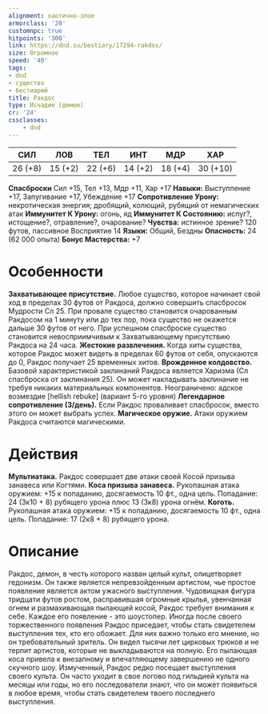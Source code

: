```yaml
---
alignment: хаотично-злое
armorclass: '20'
customnpc: true
hitpoints: '300'
link: https://dnd.su/bestiary/17294-rakdos/
size: Огромное
speed: '40'
tags:
- dnd
- существо
- бестиарий
title: Ракдос
type: Исчадие (демон)
cr: '24'
cssclasses:
    - dnd
---
```



| СИЛ | ЛОВ | ТЕЛ | ИНТ | МДР | ХАР |
|---|---|---|---|---|---|
| 26 (+8) | 15 (+2) | 22 (+6) | 14 (+2) | 18 (+4) | 30 (+10) |
**Спасброски** Сил +15, Тел +13, Мдр +11, Хар +17
**Навыки:** Выступление +17, Запугивание +17, Убеждение +17
**Сопротивление Урону:** некротическая энергия; дробящий, колющий, рубящий от немагических атак
**Иммунитет К Урону:** огонь, яд
**Иммунитет К Состоянию:** испуг?, истощение?, отравление?, очарование?
**Чувства:** истинное зрение? 120 футов, пассивное Восприятие 14
**Языки:** Общий, Бездны
**Опасность:** 24 (62 000 опыта)
**Бонус Мастерства:** +7


# Особенности
**Захватывающее присутствие.** Любое существо, которое начинает свой ход в пределах 30 футов от Ракдоса, должно совершить спасбросок Мудрости Сл 25. При провале существо становится очарованным Ракдосом на 1 минуту или до тех пор, пока существо не окажется дальше 30 футов от него. При успешном спасброске существо становится невосприимчивым к Захватывающему присутствию Ракдоса на 24 часа.
**Жестокие развлечения.** Когда хиты существа, которое Ракдос может видеть в пределах 60 футов от себя, опускаются до 0, Ракдос получает 25 временных хитов.
**Врожденное колдовство.** Базовой характеристикой заклинаний Ракдоса является Харизма (Сл спасброска от заклинания 25). Он может накладывать заклинание  не требуя никаких материальных компонентов.
Неограничено: адское возмездие [hellish rebuke] (вариант 5-го уровня)
**Легендарное сопротивление (3/день).** Если Ракдос проваливает спасбросок, вместо этого он может выбрать успех.
**Магическое оружие.** Атаки оружием Ракдоса считаются магическими.


# Действия
**Мультиатака.** Ракдос совершает две атаки своей Косой призыва занавеса или Когтями.
**Коса призыва занавеса.** Рукопашная атака оружием: +15 к попаданию, досягаемость 10 фт., одна цель. Попадание: 24 (3к10 + 8) рубящего урона плюс 13 (3к8) урона огнём.
**Коготь.** Рукопашная атака оружием: +15 к попаданию, досягаемость 10 фт., одна цель. Попадание: 17 (2к8 + 8) рубящего урона.


# Описание
Ракдос, демон, в честь которого назван целый культ, олицетворяет гедонизм. Он также является непревзойденным артистом, чье простое появление является актом ужасного выступления. Чудовищная фигура тридцати футов ростом, расправившая огромные крылья, увенчанная огнем и размахивающая пылающей косой, Ракдос требует внимания к себе. Каждое его появление - это шоустопер.  Иногда после своего торжественного появления Ракдос приседает, чтобы стать свидетелем выступления тех, кто его обожает. Для них важно только его мнение, но он требовательный зритель. Он видел тысячи лет цирковых трюков и не терпит артистов, которые не выкладываются на полную. Его пылающая коса привела к внезапному и впечатляющему завершению не одного скучного шоу. Измученный, Ракдос редко посещает выступления своего культа. Он часто уходит в свое логово под гильдией культа на месяцы или годы, но его последователи знают, что он может появиться в любое время, чтобы стать свидетелем твоего последнего выступления.